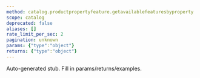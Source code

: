 ```yaml
---
method: catalog.productpropertyfeature.getavailablefeaturesbyproperty
scope: catalog
deprecated: false
aliases: []
rate_limit_per_sec: 2
pagination: unknown
params: {"type":"object"}
returns: {"type":"object"}
---
```


Auto-generated stub. Fill in params/returns/examples.
